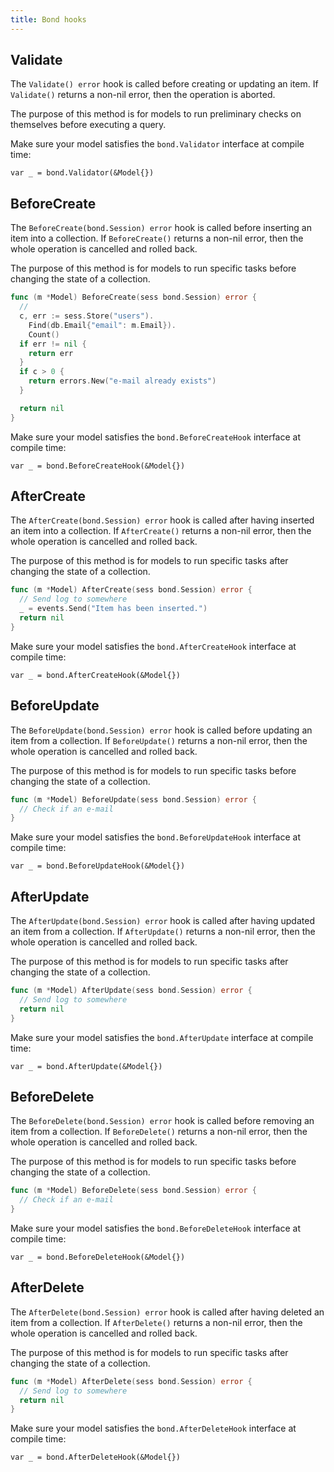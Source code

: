```yaml
---
title: Bond hooks
---
```


## Validate

The `Validate() error` hook is called before creating or updating an item. If
`Validate()` returns a non-nil error, then the operation is aborted.

The purpose of this method is for models to run preliminary checks on
themselves before executing a query.

Make sure your model satisfies the `bond.Validator` interface at compile time:

```
var _ = bond.Validator(&Model{})
```

## BeforeCreate

The `BeforeCreate(bond.Session) error` hook is called before inserting an item
into a collection. If `BeforeCreate()` returns a non-nil error, then the whole
operation is cancelled and rolled back.

The purpose of this method is for models to run specific tasks before changing
the state of a collection.

```go
func (m *Model) BeforeCreate(sess bond.Session) error {
  //
  c, err := sess.Store("users").
    Find(db.Email{"email": m.Email}).
    Count()
  if err != nil {
    return err
  }
  if c > 0 {
    return errors.New("e-mail already exists")
  }

  return nil
}
```

Make sure your model satisfies the `bond.BeforeCreateHook` interface at compile
time:

```
var _ = bond.BeforeCreateHook(&Model{})
```

## AfterCreate

The `AfterCreate(bond.Session) error` hook is called after having inserted an
item into a collection. If `AfterCreate()` returns a non-nil error, then the
whole operation is cancelled and rolled back.

The purpose of this method is for models to run specific tasks after changing
the state of a collection.

```go
func (m *Model) AfterCreate(sess bond.Session) error {
  // Send log to somewhere
  _ = events.Send("Item has been inserted.")
  return nil
}
```

Make sure your model satisfies the `bond.AfterCreateHook` interface at compile
time:

```
var _ = bond.AfterCreateHook(&Model{})
```

## BeforeUpdate

The `BeforeUpdate(bond.Session) error` hook is called before updating an item
from a collection. If `BeforeUpdate()` returns a non-nil error, then the whole
operation is cancelled and rolled back.

The purpose of this method is for models to run specific tasks before changing
the state of a collection.

```go
func (m *Model) BeforeUpdate(sess bond.Session) error {
  // Check if an e-mail
}
```

Make sure your model satisfies the `bond.BeforeUpdateHook` interface at compile
time:

```
var _ = bond.BeforeUpdateHook(&Model{})
```

## AfterUpdate

The `AfterUpdate(bond.Session) error` hook is called after having updated an
item from a collection. If `AfterUpdate()` returns a non-nil error, then the
whole operation is cancelled and rolled back.

The purpose of this method is for models to run specific tasks after changing
the state of a collection.

```go
func (m *Model) AfterUpdate(sess bond.Session) error {
  // Send log to somewhere
  return nil
}
```

Make sure your model satisfies the `bond.AfterUpdate` interface at compile time:

```
var _ = bond.AfterUpdate(&Model{})
```

## BeforeDelete

The `BeforeDelete(bond.Session) error` hook is called before removing an item
from a collection. If `BeforeDelete()` returns a non-nil error, then the whole
operation is cancelled and rolled back.

The purpose of this method is for models to run specific tasks before changing
the state of a collection.

```go
func (m *Model) BeforeDelete(sess bond.Session) error {
  // Check if an e-mail
}
```

Make sure your model satisfies the `bond.BeforeDeleteHook` interface at compile time:

```
var _ = bond.BeforeDeleteHook(&Model{})
```

## AfterDelete

The `AfterDelete(bond.Session) error` hook is called after having deleted an
item from a collection. If `AfterDelete()` returns a non-nil error, then the
whole operation is cancelled and rolled back.

The purpose of this method is for models to run specific tasks after changing
the state of a collection.

```go
func (m *Model) AfterDelete(sess bond.Session) error {
  // Send log to somewhere
  return nil
}
```

Make sure your model satisfies the `bond.AfterDeleteHook` interface at compile time:

```
var _ = bond.AfterDeleteHook(&Model{})
```
